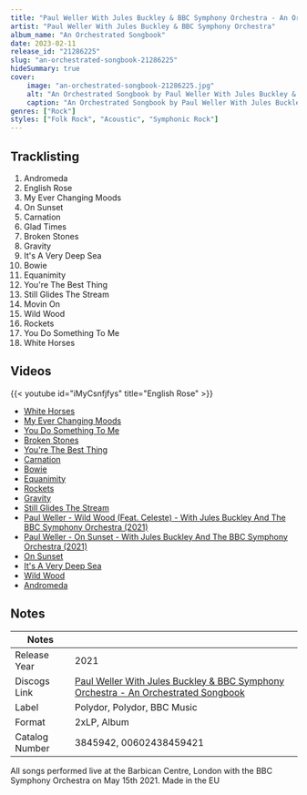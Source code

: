 ```yaml
---
title: "Paul Weller With Jules Buckley & BBC Symphony Orchestra - An Orchestrated Songbook"
artist: "Paul Weller With Jules Buckley & BBC Symphony Orchestra"
album_name: "An Orchestrated Songbook"
date: 2023-02-11
release_id: "21286225"
slug: "an-orchestrated-songbook-21286225"
hideSummary: true
cover:
    image: "an-orchestrated-songbook-21286225.jpg"
    alt: "An Orchestrated Songbook by Paul Weller With Jules Buckley & BBC Symphony Orchestra"
    caption: "An Orchestrated Songbook by Paul Weller With Jules Buckley & BBC Symphony Orchestra"
genres: ["Rock"]
styles: ["Folk Rock", "Acoustic", "Symphonic Rock"]
---
```


## Tracklisting
1. Andromeda
2. English Rose
3. My Ever Changing Moods
4. On Sunset
5. Carnation
6. Glad Times
7. Broken Stones
8. Gravity
9. It's A Very Deep Sea
10. Bowie
11. Equanimity
12. You're The Best Thing
13. Still Glides The Stream
14. Movin On
15. Wild Wood
16. Rockets
17. You Do Something To Me
18. White Horses

## Videos
{{< youtube id="iMyCsnfjfys" title="English Rose" >}}
- [White Horses](https://www.youtube.com/watch?v=whJLWMGcK2M)
- [My Ever Changing Moods](https://www.youtube.com/watch?v=dIvmgAM-s3I)
- [You Do Something To Me](https://www.youtube.com/watch?v=QUeUah8uGMk)
- [Broken Stones](https://www.youtube.com/watch?v=VRfOA6naLnU)
- [You're The Best Thing](https://www.youtube.com/watch?v=RnvlAZSN8j0)
- [Carnation](https://www.youtube.com/watch?v=RWq82fKDspk)
- [Bowie](https://www.youtube.com/watch?v=ZBAtHKrCCPU)
- [Equanimity](https://www.youtube.com/watch?v=1F3zhR3Z52g)
- [Rockets](https://www.youtube.com/watch?v=f07Lfge0jlg)
- [Gravity](https://www.youtube.com/watch?v=bpeG6aKnLHY)
- [Still Glides The Stream](https://www.youtube.com/watch?v=SBHbpg9sL7k)
- [Paul Weller -  Wild Wood (Feat. Celeste) -  With Jules Buckley And The BBC Symphony Orchestra (2021)](https://www.youtube.com/watch?v=SmsvdTeeLaw)
- [Paul Weller - On Sunset - With Jules Buckley And The BBC Symphony Orchestra (2021)](https://www.youtube.com/watch?v=9Yun9vAstO8)
- [On Sunset](https://www.youtube.com/watch?v=0vDZ8zDu9dM)
- [It's A Very Deep Sea](https://www.youtube.com/watch?v=MN4ROHehsvo)
- [Wild Wood](https://www.youtube.com/watch?v=JQHvHhZmSBE)
- [Andromeda](https://www.youtube.com/watch?v=RgMEYMXacmc)


## Notes

| Notes          |             |
| ---------------| ----------- |
| Release Year   | 2021 |
| Discogs Link   | [Paul Weller With Jules Buckley & BBC Symphony Orchestra - An Orchestrated Songbook](https://www.discogs.com/release/21286225-Paul-Weller-With-Jules-Buckley-The-BBC-Symphony-Orchestra-An-Orchestrated-Songbook) |
| Label          | Polydor, Polydor, BBC Music |
| Format         | 2xLP, Album |
| Catalog Number | 3845942, 00602438459421 |

All songs performed live at the Barbican Centre, London with the BBC Symphony Orchestra on May 15th 2021. Made in the EU 

